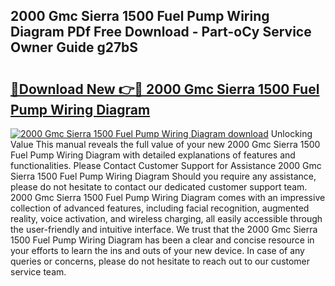 ## 2000 Gmc Sierra 1500 Fuel Pump Wiring Diagram PDf Free Download - Part-oCy Service Owner Guide g27bS

# <h2><a href="http://dft87uo.blite.top/?on=2000+Gmc+Sierra+1500+Fuel+Pump+Wiring+Diagram">🔗Download New 👉🔴 2000 Gmc Sierra 1500 Fuel Pump Wiring Diagram</a></h2>

[![2000 Gmc Sierra 1500 Fuel Pump Wiring Diagram download](https://i.imgur.com/lujVjoI.png)](http://dft87uo.blite.top/?on=2000+Gmc+Sierra+1500+Fuel+Pump+Wiring+Diagram)
Unlocking Value This manual reveals the full value of your new 2000 Gmc Sierra 1500 Fuel Pump Wiring Diagram with detailed explanations of features and functionalities. Please Contact Customer Support for Assistance 2000 Gmc Sierra 1500 Fuel Pump Wiring Diagram Should you require any assistance, please do not hesitate to contact our dedicated customer support team. 2000 Gmc Sierra 1500 Fuel Pump Wiring Diagram comes with an impressive collection of advanced features, including facial recognition, augmented reality, voice activation, and wireless charging, all easily accessible through the user-friendly and intuitive interface. We trust that the 2000 Gmc Sierra 1500 Fuel Pump Wiring Diagram has been a clear and concise resource in your efforts to learn the ins and outs of your new device. In case of any queries or concerns, please do not hesitate to reach out to our customer service team.
